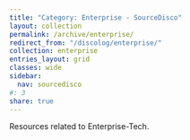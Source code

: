 ```yaml
---
title: "Category: Enterprise - SourceDisco"
layout: collection
permalink: /archive/enterprise/
redirect_from: "/discolog/enterprise/"
collection: enterprise
entries_layout: grid
classes: wide
sidebar:
  nav: sourcedisco 
#: 3
share: true
---
```


Resources related to Enterprise-Tech.